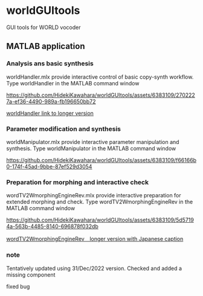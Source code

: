 # worldGUItools
GUI tools for WORLD vocoder

## MATLAB application
### Analysis ans basic synthesis
worldHandler.mlx provide interactive control of basic copy-synth workflow. Type
worldHandler
in the MATLAB command window



https://github.com/HidekiKawahara/worldGUItools/assets/6383109/2702227a-ef36-4490-989a-fb196650bb72

[worldHandler link to longer version](https://youtu.be/Wmesva37nZs)

### Parameter modification and synthesis
worldManipulator.mlx provide interactive parameter manipulation and synthesis. Type
worldManipulator
in the MATLAB command window


https://github.com/HidekiKawahara/worldGUItools/assets/6383109/f66166b0-174f-45ad-9bbe-87ef529d3054

### Preparation for morphing and interactive check
wordTV2WmorphingEngineRev.mlx provide interactive preparation for extended morphing and check. Type
wordTV2WmorphingEngineRev
in the MATLAB command window



https://github.com/HidekiKawahara/worldGUItools/assets/6383109/5d57194a-563b-4485-8140-696878f032db

[wordTV2WmorphingEngineRev　longer version with Japanese caption](https://youtu.be/QMAmoNbLlCQ)
### note
Tentatively updated using 31/Dec/2022 version. Checked and added a missing component

fixed bug
